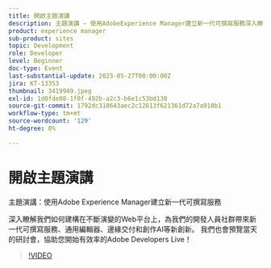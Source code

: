 ```yaml
---
title: 開啟主題演講
description: 主題演講 — 使用AdobeExperience Manager建立新一代可撰寫服務深入瞭解我們如何建構在不斷演變的Web平台上，為我們的開發人員社群帶來新一代可撰寫服務、通用編輯器、邊緣交付和創作AI等新創新。 我們也會預覽當天的研討會，協助您開始有效率的Adobe Developers Live！
product: experience manager
sub-product: sites
topic: Development
role: Developer
level: Beginner
doc-type: Event
last-substantial-update: 2023-05-27T00:00:00Z
jira: KT-13353
thumbnail: 3419949.jpeg
exl-id: 1d0fde08-1f0f-492b-a2c3-b6e1c53bd130
source-git-commit: 1792dc318643aec2c12613f621361d72a7a918b1
workflow-type: tm+mt
source-wordcount: '129'
ht-degree: 0%

---
```


# 開啟主題演講

主題演講：使用Adobe Experience Manager建立新一代可撰寫服務

深入瞭解我們如何建構在不斷演變的Web平台上，為我們的開發人員社群帶來新一代可撰寫服務、通用編輯器、邊緣交付和創作AI等新創新。 我們也會預覽當天的研討會，協助您開始有效率的Adobe Developers Live！

>[!VIDEO](https://video.tv.adobe.com/v/3419949/?learn=on)
